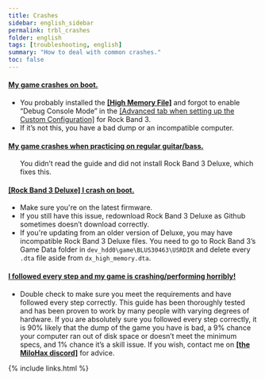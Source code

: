 ```yaml
---
title: Crashes
sidebar: english_sidebar
permalink: trbl_crashes
folder: english
tags: [troubleshooting, english]
summary: "How to deal with common crashes."
toc: false
---
```


<div class="panel-group" id="accordion">
                    <div class="panel panel-default">
                        <div class="panel-heading">
                            <h4 class="panel-title">
                                <a class="noCrossRef accordion-toggle" data-toggle="collapse" data-parent="#accordion" href="#my-game-crashes-on-boot">My game crashes on boot.</a>
                            </h4>
                        </div>
                        <div id="my-game-crashes-on-boot" class="panel-collapse collapse noCrossRef">
                            <div class="panel-body">
                               <ul>
<li>You probably installed the <a href="https://rb3pc.milohax.org/memory" target="_blank"><strong>[High Memory File]</strong></a> and forgot to enable “Debug Console Mode” in the <a href="https://rb3pc.milohax.org/custom_config_adv" target="_blank">[Advanced tab when setting up the Custom Configuration]</a> for Rock Band 3.</li>
<li>If it’s not this, you have a bad dump or an incompatible computer.</li>
</ul>
                            </div>
                        </div>
                    </div>
                    <!-- /.panel -->
                    <div class="panel panel-default">
                        <div class="panel-heading">
                            <h4 class="panel-title">
                                <a class="noCrossRef accordion-toggle" data-toggle="collapse" data-parent="#accordion" href="#my-game-crashes-when-practicing-on-regular-guitar-bass">My game crashes when practicing on regular guitar/bass.</a>
                            </h4>
                        </div>
                        <div id="my-game-crashes-when-practicing-on-regular-guitar-bass" class="panel-collapse collapse noCrossRef">
                            <div class="panel-body">
<ul>You didn’t read the guide and did not install Rock Band 3 Deluxe, which fixes this.</ul>
                            </div>
                        </div>
                    </div>
                    <!-- /.panel -->
                                        <div class="panel panel-default">
                        <div class="panel-heading">
                            <h4 class="panel-title">
                                <a class="noCrossRef accordion-toggle" data-toggle="collapse" data-parent="#accordion" href="#rock-band-3-deluxe-i-crash-in-the-intro-video">[Rock Band 3 Deluxe] I crash on boot.</a>
                            </h4>
                        </div>
                        <div id="rock-band-3-deluxe-i-crash-in-the-intro-video" class="panel-collapse collapse noCrossRef">
                            <div class="panel-body">
<ul>
<li>Make sure you're on the latest firmware.</li>
<li>If you still have this issue, redownload Rock Band 3 Deluxe as Github sometimes doesn’t download correctly.</li>
<li>If you're updating from an older version of Deluxe, you may have incompatible Rock Band 3 Deluxe files. You need to go to Rock Band 3’s Game Data folder in <code>dev_hdd0\game\BLUS30463\USRDIR</code> and delete every <code>.dta</code> file aside from <code>dx_high_memory.dta</code>.</li>
</ul>
                            </div>
                        </div>
                    </div>
                    <!-- /.panel -->
                                        <div class="panel panel-default">
                        <div class="panel-heading">
                            <h4 class="panel-title">
                                <a class="noCrossRef accordion-toggle" data-toggle="collapse" data-parent="#accordion" href="#i-followed-every-step-and-my-game-is-crashing-performing-horribl">I followed every step and my game is crashing/performing horribly!</a>
                            </h4>
                        </div>
                        <div id="i-followed-every-step-and-my-game-is-crashing-performing-horribl" class="panel-collapse collapse noCrossRef">
                            <div class="panel-body">
<ul>
<li>Double check to make sure you meet the requirements and have followed every step correctly. This guide has been thoroughly tested and has been proven to work by many people with varying degrees of hardware. If you are absolutely sure you followed every step correctly, it is 90% likely that the dump of the game you have is bad, a 9% chance your computer ran out of disk space or doesn’t meet the minimum specs, and 1% chance it’s a skill issue. If you wish, contact me on <a href="https://rb3dx.milohax.org/discord" target="_blank"><strong>[the MiloHax discord]</strong></a> for advice.</li>
</ul>
                            </div>
                        </div>
                    </div>
                    <!-- /.panel -->
</div>
<!-- /.panel-group -->

{% include links.html %}